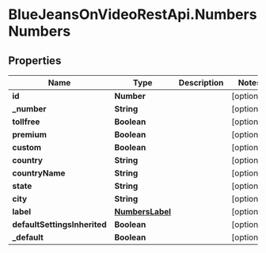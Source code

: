 # BlueJeansOnVideoRestApi.NumbersNumbers

## Properties
Name | Type | Description | Notes
------------ | ------------- | ------------- | -------------
**id** | **Number** |  | [optional] 
**_number** | **String** |  | [optional] 
**tollfree** | **Boolean** |  | [optional] 
**premium** | **Boolean** |  | [optional] 
**custom** | **Boolean** |  | [optional] 
**country** | **String** |  | [optional] 
**countryName** | **String** |  | [optional] 
**state** | **String** |  | [optional] 
**city** | **String** |  | [optional] 
**label** | [**NumbersLabel**](NumbersLabel.md) |  | [optional] 
**defaultSettingsInherited** | **Boolean** |  | [optional] 
**_default** | **Boolean** |  | [optional] 


